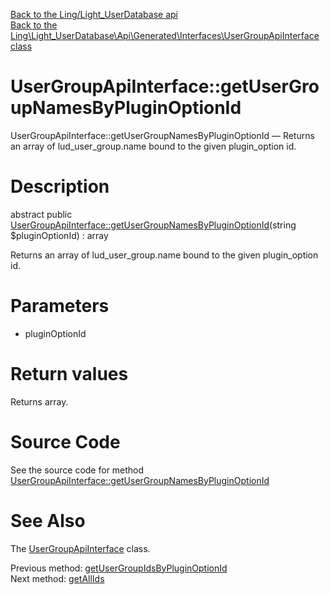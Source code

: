 [Back to the Ling/Light_UserDatabase api](https://github.com/lingtalfi/Light_UserDatabase/blob/master/doc/api/Ling/Light_UserDatabase.md)<br>
[Back to the Ling\Light_UserDatabase\Api\Generated\Interfaces\UserGroupApiInterface class](https://github.com/lingtalfi/Light_UserDatabase/blob/master/doc/api/Ling/Light_UserDatabase/Api/Generated/Interfaces/UserGroupApiInterface.md)


UserGroupApiInterface::getUserGroupNamesByPluginOptionId
================



UserGroupApiInterface::getUserGroupNamesByPluginOptionId — Returns an array of lud_user_group.name bound to the given plugin_option id.




Description
================


abstract public [UserGroupApiInterface::getUserGroupNamesByPluginOptionId](https://github.com/lingtalfi/Light_UserDatabase/blob/master/doc/api/Ling/Light_UserDatabase/Api/Generated/Interfaces/UserGroupApiInterface/getUserGroupNamesByPluginOptionId.md)(string $pluginOptionId) : array




Returns an array of lud_user_group.name bound to the given plugin_option id.




Parameters
================


- pluginOptionId

    


Return values
================

Returns array.








Source Code
===========
See the source code for method [UserGroupApiInterface::getUserGroupNamesByPluginOptionId](https://github.com/lingtalfi/Light_UserDatabase/blob/master/Api/Generated/Interfaces/UserGroupApiInterface.php#L230-L230)


See Also
================

The [UserGroupApiInterface](https://github.com/lingtalfi/Light_UserDatabase/blob/master/doc/api/Ling/Light_UserDatabase/Api/Generated/Interfaces/UserGroupApiInterface.md) class.

Previous method: [getUserGroupIdsByPluginOptionId](https://github.com/lingtalfi/Light_UserDatabase/blob/master/doc/api/Ling/Light_UserDatabase/Api/Generated/Interfaces/UserGroupApiInterface/getUserGroupIdsByPluginOptionId.md)<br>Next method: [getAllIds](https://github.com/lingtalfi/Light_UserDatabase/blob/master/doc/api/Ling/Light_UserDatabase/Api/Generated/Interfaces/UserGroupApiInterface/getAllIds.md)<br>

